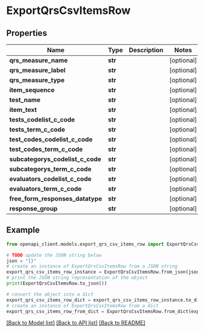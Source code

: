 # ExportQrsCsvItemsRow


## Properties

Name | Type | Description | Notes
------------ | ------------- | ------------- | -------------
**qrs_measure_name** | **str** |  | [optional] 
**qrs_measure_label** | **str** |  | [optional] 
**qrs_measure_type** | **str** |  | [optional] 
**item_sequence** | **str** |  | [optional] 
**test_name** | **str** |  | [optional] 
**item_text** | **str** |  | [optional] 
**tests_codelist_c_code** | **str** |  | [optional] 
**tests_term_c_code** | **str** |  | [optional] 
**test_codes_codelist_c_code** | **str** |  | [optional] 
**test_codes_term_c_code** | **str** |  | [optional] 
**subcategorys_codelist_c_code** | **str** |  | [optional] 
**subcategorys_term_c_code** | **str** |  | [optional] 
**evaluators_codelist_c_code** | **str** |  | [optional] 
**evaluators_term_c_code** | **str** |  | [optional] 
**free_form_responses_datatype** | **str** |  | [optional] 
**response_group** | **str** |  | [optional] 

## Example

```python
from openapi_client.models.export_qrs_csv_items_row import ExportQrsCsvItemsRow

# TODO update the JSON string below
json = "{}"
# create an instance of ExportQrsCsvItemsRow from a JSON string
export_qrs_csv_items_row_instance = ExportQrsCsvItemsRow.from_json(json)
# print the JSON string representation of the object
print(ExportQrsCsvItemsRow.to_json())

# convert the object into a dict
export_qrs_csv_items_row_dict = export_qrs_csv_items_row_instance.to_dict()
# create an instance of ExportQrsCsvItemsRow from a dict
export_qrs_csv_items_row_from_dict = ExportQrsCsvItemsRow.from_dict(export_qrs_csv_items_row_dict)
```
[[Back to Model list]](../README.md#documentation-for-models) [[Back to API list]](../README.md#documentation-for-api-endpoints) [[Back to README]](../README.md)


